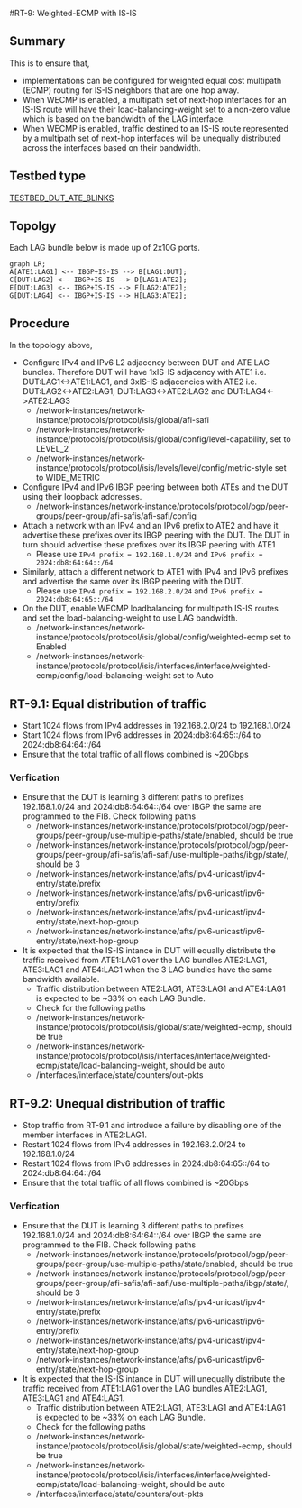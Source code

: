 #RT-9: Weighted-ECMP with IS-IS

## Summary

This is to ensure that,
* implementations can be configured for weighted equal cost multipath (ECMP) routing for IS-IS neighbors that are one hop away. 
* When WECMP is enabled, a multipath set of next-hop interfaces for an IS-IS route will have their load-balancing-weight set to a non-zero value which is based on the bandwidth of the LAG interface.
* When WECMP is enabled, traffic destined to an IS-IS route represented by a multipath set of next-hop interfaces will be unequally distributed across the interfaces based on their bandwidth.



## Testbed type

[TESTBED_DUT_ATE_8LINKS](https://github.com/openconfig/featureprofiles/blob/main/topologies/atedut_8.testbed)

## Topolgy

Each LAG bundle below is made up of 2x10G ports.
```mermaid
graph LR; 
A[ATE1:LAG1] <-- IBGP+IS-IS --> B[LAG1:DUT];
C[DUT:LAG2] <-- IBGP+IS-IS --> D[LAG1:ATE2];
E[DUT:LAG3] <-- IBGP+IS-IS --> F[LAG2:ATE2];
G[DUT:LAG4] <-- IBGP+IS-IS --> H[LAG3:ATE2];
```

## Procedure

In the topology above, 
* Configure IPv4 and IPv6 L2 adjacency between DUT and ATE LAG bundles. Therefore DUT will have 1xIS-IS adjacency with ATE1 i.e. DUT:LAG1<->ATE1:LAG1, and 3xIS-IS adjacencies with ATE2 i.e. DUT:LAG2<->ATE2:LAG1, DUT:LAG3<->ATE2:LAG2 and DUT:LAG4<->ATE2:LAG3
  * /network-instances/network-instance/protocols/protocol/isis/global/afi-safi
  * /network-instances/network-instance/protocols/protocol/isis/global/config/level-capability, set to LEVEL_2
  * /network-instances/network-instance/protocols/protocol/isis/levels/level/config/metric-style set to WIDE_METRIC
* Configure IPv4 and IPv6 IBGP peering between both ATEs and the DUT using their loopback addresses.
  * /network-instances/network-instance/protocols/protocol/bgp/peer-groups/peer-group/afi-safis/afi-safi/config
* Attach a network with an IPv4 and an IPv6 prefix to ATE2 and have it advertise these prefixes over its IBGP peering with the DUT. The DUT in turn should advertise these prefixes over its IBGP peering with ATE1
  * Please use `IPv4 prefix = 192.168.1.0/24` and `IPv6 prefix = 2024:db8:64:64::/64`
* Similarly, attach a different network to ATE1 with IPv4 and IPv6 prefixes and advertise the same over its IBGP peering with the DUT.
  * Please use `IPv4 prefix = 192.168.2.0/24` and `IPv6 prefix = 2024:db8:64:65::/64`
* On the DUT, enable WECMP loadbalancing for multipath IS-IS routes and set the load-balancing-weight to use LAG bandwidth.
  * /network-instances/network-instance/protocols/protocol/isis/global/config/weighted-ecmp set to Enabled
  * /network-instances/network-instance/protocols/protocol/isis/interfaces/interface/weighted-ecmp/config/load-balancing-weight set to Auto
  
 
## RT-9.1: Equal distribution of traffic
* Start 1024 flows from IPv4 addresses in 192.168.2.0/24 to 192.168.1.0/24
* Start 1024 flows from IPv6 addresses in 2024:db8:64:65::/64 to 2024:db8:64:64::/64
* Ensure that the total traffic of all flows combined is ~20Gbps
### Verfication
* Ensure that the DUT is learning 3 different paths to prefixes 192.168.1.0/24 and 2024:db8:64:64::/64 over IBGP the same are programmed to the FIB. Check following paths
  * /network-instances/network-instance/protocols/protocol/bgp/peer-groups/peer-group/use-multiple-paths/state/enabled, should be true
  * /network-instances/network-instance/protocols/protocol/bgp/peer-groups/peer-group/afi-safis/afi-safi/use-multiple-paths/ibgp/state/, should be 3
  * /network-instances/network-instance/afts/ipv4-unicast/ipv4-entry/state/prefix
  * /network-instances/network-instance/afts/ipv6-unicast/ipv6-entry/prefix
  * /network-instances/network-instance/afts/ipv4-unicast/ipv4-entry/state/next-hop-group
  * /network-instances/network-instance/afts/ipv6-unicast/ipv6-entry/state/next-hop-group
* It is expected that the IS-IS intance in DUT will equally distribute the traffic received from ATE1:LAG1 over the LAG bundles ATE2:LAG1, ATE3:LAG1 and ATE4:LAG1 when the 3 LAG bundles have the same bandwidth available.
  *  Traffic distribution between ATE2:LAG1, ATE3:LAG1 and ATE4:LAG1 is expected to be ~33% on each LAG Bundle.
  *  Check for the following paths
    *  /network-instances/network-instance/protocols/protocol/isis/global/state/weighted-ecmp, should be true
    *  /network-instances/network-instance/protocols/protocol/isis/interfaces/interface/weighted-ecmp/state/load-balancing-weight, should be auto
    *  /interfaces/interface/state/counters/out-pkts

## RT-9.2: Unequal distribution of traffic
* Stop traffic from RT-9.1 and introduce a failure by disabling one of the member interfaces in ATE2:LAG1.
* Restart 1024 flows from IPv4 addresses in 192.168.2.0/24 to 192.168.1.0/24 
* Restart 1024 flows from IPv6 addresses in 2024:db8:64:65::/64 to 2024:db8:64:64::/64
* Ensure that the total traffic of all flows combined is ~20Gbps
### Verfication
* Ensure that the DUT is learning 3 different paths to prefixes 192.168.1.0/24 and 2024:db8:64:64::/64 over IBGP the same are programmed to the FIB. Check following paths
  * /network-instances/network-instance/protocols/protocol/bgp/peer-groups/peer-group/use-multiple-paths/state/enabled, should be true
  * /network-instances/network-instance/protocols/protocol/bgp/peer-groups/peer-group/afi-safis/afi-safi/use-multiple-paths/ibgp/state/, should be 3
  * /network-instances/network-instance/afts/ipv4-unicast/ipv4-entry/state/prefix
  * /network-instances/network-instance/afts/ipv6-unicast/ipv6-entry/prefix
  * /network-instances/network-instance/afts/ipv4-unicast/ipv4-entry/state/next-hop-group
  * /network-instances/network-instance/afts/ipv6-unicast/ipv6-entry/state/next-hop-group
* It is expected that the IS-IS intance in DUT will unequally distribute the traffic received from ATE1:LAG1 over the LAG bundles ATE2:LAG1, ATE3:LAG1 and ATE4:LAG1. 
  *  Traffic distribution between ATE2:LAG1, ATE3:LAG1 and ATE4:LAG1 is expected to be ~33% on each LAG Bundle.
  *  Check for the following paths
    *  /network-instances/network-instance/protocols/protocol/isis/global/state/weighted-ecmp, should be true
    *  /network-instances/network-instance/protocols/protocol/isis/interfaces/interface/weighted-ecmp/state/load-balancing-weight, should be auto
    *  /interfaces/interface/state/counters/out-pkts
